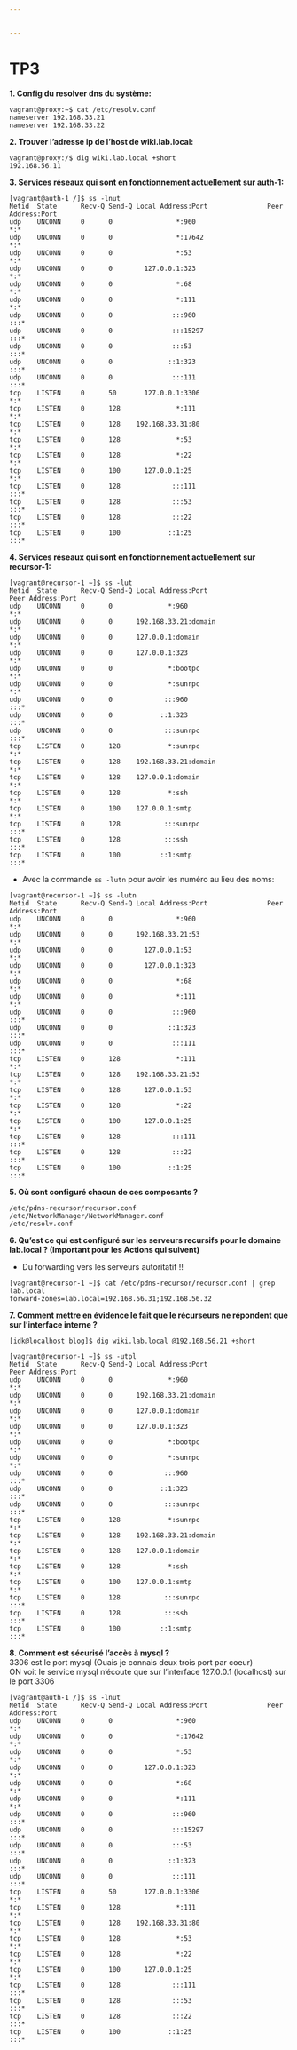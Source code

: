 ```yaml
---


---
```


<h1 id="tp3">TP3</h1>
<p><strong>1. Config du resolver dns du système:</strong></p>
<pre><code>vagrant@proxy:~$ cat /etc/resolv.conf 
nameserver 192.168.33.21
nameserver 192.168.33.22
</code></pre>
<p><strong>2. Trouver l’adresse ip de l’host de wiki.lab.local:</strong></p>
<pre><code>vagrant@proxy:/$ dig wiki.lab.local +short
192.168.56.11
</code></pre>
<p><strong>3. Services réseaux qui sont en fonctionnement actuellement sur auth-1:</strong></p>
<pre><code>[vagrant@auth-1 /]$ ss -lnut
Netid  State      Recv-Q Send-Q Local Address:Port               Peer Address:Port              
udp    UNCONN     0      0                *:960                          *:*                  
udp    UNCONN     0      0                *:17642                        *:*                  
udp    UNCONN     0      0                *:53                           *:*                  
udp    UNCONN     0      0        127.0.0.1:323                          *:*                  
udp    UNCONN     0      0                *:68                           *:*                  
udp    UNCONN     0      0                *:111                          *:*                  
udp    UNCONN     0      0               :::960                         :::*                  
udp    UNCONN     0      0               :::15297                       :::*                  
udp    UNCONN     0      0               :::53                          :::*                  
udp    UNCONN     0      0              ::1:323                         :::*                  
udp    UNCONN     0      0               :::111                         :::*                  
tcp    LISTEN     0      50       127.0.0.1:3306                         *:*                  
tcp    LISTEN     0      128              *:111                          *:*                  
tcp    LISTEN     0      128    192.168.33.31:80                           *:*                  
tcp    LISTEN     0      128              *:53                           *:*                  
tcp    LISTEN     0      128              *:22                           *:*                  
tcp    LISTEN     0      100      127.0.0.1:25                           *:*                  
tcp    LISTEN     0      128             :::111                         :::*                  
tcp    LISTEN     0      128             :::53                          :::*                  
tcp    LISTEN     0      128             :::22                          :::*                  
tcp    LISTEN     0      100            ::1:25                          :::*     
</code></pre>
<p><strong>4. Services réseaux qui sont en fonctionnement actuellement sur recursor-1:</strong></p>
<pre><code>[vagrant@recursor-1 ~]$ ss -lut
Netid  State      Recv-Q Send-Q Local Address:Port                 Peer Address:Port                
udp    UNCONN     0      0              *:960                          *:*                    
udp    UNCONN     0      0      192.168.33.21:domain                       *:*                    
udp    UNCONN     0      0      127.0.0.1:domain                       *:*                    
udp    UNCONN     0      0      127.0.0.1:323                          *:*                    
udp    UNCONN     0      0              *:bootpc                       *:*                    
udp    UNCONN     0      0              *:sunrpc                       *:*                    
udp    UNCONN     0      0             :::960                         :::*                    
udp    UNCONN     0      0            ::1:323                         :::*                    
udp    UNCONN     0      0             :::sunrpc                      :::*                    
tcp    LISTEN     0      128            *:sunrpc                       *:*                    
tcp    LISTEN     0      128    192.168.33.21:domain                       *:*                    
tcp    LISTEN     0      128    127.0.0.1:domain                       *:*                    
tcp    LISTEN     0      128            *:ssh                          *:*                    
tcp    LISTEN     0      100    127.0.0.1:smtp                         *:*                    
tcp    LISTEN     0      128           :::sunrpc                      :::*                    
tcp    LISTEN     0      128           :::ssh                         :::*                    
tcp    LISTEN     0      100          ::1:smtp                        :::*    
</code></pre>
<ul>
<li>Avec la commande <code>ss -lutn</code> pour avoir les numéro au lieu des noms:</li>
</ul>
<pre><code>[vagrant@recursor-1 ~]$ ss -lutn
Netid  State      Recv-Q Send-Q Local Address:Port               Peer Address:Port              
udp    UNCONN     0      0                *:960                          *:*                  
udp    UNCONN     0      0      192.168.33.21:53                           *:*                  
udp    UNCONN     0      0        127.0.0.1:53                           *:*                  
udp    UNCONN     0      0        127.0.0.1:323                          *:*                  
udp    UNCONN     0      0                *:68                           *:*                  
udp    UNCONN     0      0                *:111                          *:*                  
udp    UNCONN     0      0               :::960                         :::*                  
udp    UNCONN     0      0              ::1:323                         :::*                  
udp    UNCONN     0      0               :::111                         :::*                  
tcp    LISTEN     0      128              *:111                          *:*                  
tcp    LISTEN     0      128    192.168.33.21:53                           *:*                  
tcp    LISTEN     0      128      127.0.0.1:53                           *:*                  
tcp    LISTEN     0      128              *:22                           *:*                  
tcp    LISTEN     0      100      127.0.0.1:25                           *:*                  
tcp    LISTEN     0      128             :::111                         :::*                  
tcp    LISTEN     0      128             :::22                          :::*                  
tcp    LISTEN     0      100            ::1:25                          :::*                  
</code></pre>
<p><strong>5. Où sont configuré chacun de ces composants ?</strong></p>
<pre><code>/etc/pdns-recursor/recursor.conf
/etc/NetworkManager/NetworkManager.conf
/etc/resolv.conf
</code></pre>
<p><strong>6. Qu’est ce qui est configuré sur les serveurs recursifs pour le domaine lab.local ? (Important pour les Actions qui suivent)</strong></p>
<ul>
<li>Du forwarding vers les serveurs autoritatif !!</li>
</ul>
<pre><code>[vagrant@recursor-1 ~]$ cat /etc/pdns-recursor/recursor.conf | grep lab.local 
forward-zones=lab.local=192.168.56.31;192.168.56.32
</code></pre>
<p><strong>7. Comment mettre en évidence le fait que le récurseurs ne répondent que sur l’interface interne ?</strong></p>
<pre><code>[idk@localhost blog]$ dig wiki.lab.local @192.168.56.21 +short
</code></pre>
<pre><code>[vagrant@recursor-1 ~]$ ss -utpl
Netid  State      Recv-Q Send-Q Local Address:Port                 Peer Address:Port                
udp    UNCONN     0      0              *:960                          *:*                    
udp    UNCONN     0      0      192.168.33.21:domain                       *:*                    
udp    UNCONN     0      0      127.0.0.1:domain                       *:*                    
udp    UNCONN     0      0      127.0.0.1:323                          *:*                    
udp    UNCONN     0      0              *:bootpc                       *:*                    
udp    UNCONN     0      0              *:sunrpc                       *:*                    
udp    UNCONN     0      0             :::960                         :::*                    
udp    UNCONN     0      0            ::1:323                         :::*                    
udp    UNCONN     0      0             :::sunrpc                      :::*                    
tcp    LISTEN     0      128            *:sunrpc                       *:*                    
tcp    LISTEN     0      128    192.168.33.21:domain                       *:*                    
tcp    LISTEN     0      128    127.0.0.1:domain                       *:*                    
tcp    LISTEN     0      128            *:ssh                          *:*                    
tcp    LISTEN     0      100    127.0.0.1:smtp                         *:*                    
tcp    LISTEN     0      128           :::sunrpc                      :::*                    
tcp    LISTEN     0      128           :::ssh                         :::*                    
tcp    LISTEN     0      100          ::1:smtp                        :::*     
</code></pre>
<p><strong>8. Comment est sécurisé l’accès à mysql ?</strong><br>
3306 est le port mysql (Ouais je connais deux trois port par coeur)<br>
ON voit le service mysql n’écoute que sur l’interface 127.0.0.1 (localhost) sur le port 3306</p>
<pre><code>[vagrant@auth-1 /]$ ss -lnut
Netid  State      Recv-Q Send-Q Local Address:Port               Peer Address:Port              
udp    UNCONN     0      0                *:960                          *:*                  
udp    UNCONN     0      0                *:17642                        *:*                  
udp    UNCONN     0      0                *:53                           *:*                  
udp    UNCONN     0      0        127.0.0.1:323                          *:*                  
udp    UNCONN     0      0                *:68                           *:*                  
udp    UNCONN     0      0                *:111                          *:*                  
udp    UNCONN     0      0               :::960                         :::*                  
udp    UNCONN     0      0               :::15297                       :::*                  
udp    UNCONN     0      0               :::53                          :::*                  
udp    UNCONN     0      0              ::1:323                         :::*                  
udp    UNCONN     0      0               :::111                         :::*                  
tcp    LISTEN     0      50       127.0.0.1:3306                         *:*                  
tcp    LISTEN     0      128              *:111                          *:*                  
tcp    LISTEN     0      128    192.168.33.31:80                           *:*                  
tcp    LISTEN     0      128              *:53                           *:*                  
tcp    LISTEN     0      128              *:22                           *:*                  
tcp    LISTEN     0      100      127.0.0.1:25                           *:*                  
tcp    LISTEN     0      128             :::111                         :::*                  
tcp    LISTEN     0      128             :::53                          :::*                  
tcp    LISTEN     0      128             :::22                          :::*                  
tcp    LISTEN     0      100            ::1:25                          :::*     

</code></pre>

